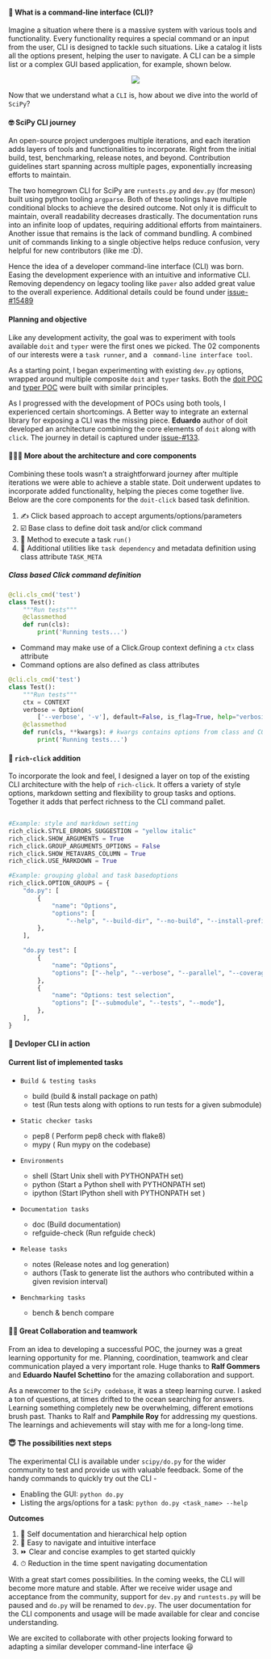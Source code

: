 <!--
.. title: The evolution of SciPy CLI
.. slug: the-evolution-of-scipy-cli
.. date: 2022-05-03 8:00:00 UTC+05:30
.. author: Sayantika Banik
.. tags: CLI, SciPy, doit, typer, rich-click
.. category:
.. link:
.. description:
.. type: text
.. previewimage:
-->

#### 🤔 What is a command-line interface (CLI)?

Imagine a situation where there is a massive system with various tools and functionality. Every functionality requires a special command or an input from the user, CLI is designed to tackle such situations. Like a catalog it lists all the options present, helping the user to navigate. A CLI can be a simple list or a complex GUI based application, for example, shown below.

<p align="center">
  <img src="https://user-images.githubusercontent.com/17350312/166225781-3f2cfd4d-49a5-4e30-a3bf-841552d7338c.jpg" />
</p>

Now that we understand what a `CLI` is, how about we dive into the world of `SciPy`?

#### 🤓 SciPy CLI journey

An open-source project undergoes multiple iterations, and each iteration adds layers of tools and functionalities to incorporate. Right from the initial build, test, benchmarking, release notes, and beyond. Contribution guidelines start spanning across multiple pages, exponentially increasing efforts to maintain. 

The two homegrown CLI for SciPy are `runtests.py` and `dev.py` (for meson) built using python tooling `argparse`. 
Both of these toolings have multiple conditional blocks to achieve the desired outcome. Not only it is difficult to maintain, overall readability decreases drastically. The documentation runs into an infinite loop of updates, requiring additional efforts from maintainers. Another issue that remains is the lack of command bundling. A combined unit of commands linking to a single objective helps reduce confusion, very helpful for new contributors (like me :D).

Hence the idea of a developer command-line interface (CLI) was born. Easing the development experience with an intuitive and informative CLI. Removing dependency on legacy tooling like `paver` also added great value to the overall experience. Additional details could be found under [issue-#15489](https://github.com/scipy/scipy/issues/15489)

#### Planning and objective
Like any development activity, the goal was to experiment with tools available `doit` and `typer` were the first ones we picked. The 02 components of our interests were a `task runner`, and a ` command-line interface tool`.  

As a starting point, I began experimenting with existing `dev.py` options, wrapped around multiple composite `doit` and `typer` tasks. Both the [doit POC](https://github.com/sayantikabanik/scipy/blob/cli_poc/dodo.py) and [typer POC](https://github.com/sayantikabanik/scipy/blob/cli_poc/cli.py) were built with similar principles. 

As I progressed with the development of POCs using both tools, I experienced certain shortcomings. A Better way to integrate an external library for exposing a CLI was the missing piece. **Eduardo** author of doit developed an architecture combining the core elements of `doit` along with `click`. The journey in detail is captured under [issue-#133](https://github.com/rgommers/scipy/issues/133).

#### 💁🏽‍♀️  More about the architecture and core components

Combining these tools wasn’t a straightforward journey after multiple iterations we were able to achieve a stable state. Doit underwent updates to incorporate added functionality, helping the pieces come together live. Below are the core components for the `doit-click` based task definition.

1. ✍️ Click based approach to accept arguments/options/parameters
2. ☑️ Base class to define doit task and/or click command
3. 🏃 Method to execute a task `run()`
4. 🌟 Additional utilities like `task dependency` and metadata definition using class attribute `TASK_META`

##### Class based Click command definition
```python
@cli.cls_cmd('test')
class Test():
    """Run tests"""
    @classmethod
    def run(cls):
        print('Running tests...')
```
- Command may make use of a Click.Group context defining a `ctx` class attribute
- Command options are also defined as class attributes
```python
@cli.cls_cmd('test')
class Test():
    """Run tests"""
    ctx = CONTEXT
    verbose = Option(
        ['--verbose', '-v'], default=False, is_flag=True, help="verbosity")
    @classmethod
    def run(cls, **kwargs): # kwargs contains options from class and CONTEXT
        print('Running tests...')
```

#### 🎨 `rich-click` addition 

To incorporate the look and feel, I designed a layer on top of the existing CLI architecture with the help of `rich-click`.
It offers a variety of style options, markdown setting and flexibility to group tasks and options. Together it adds that perfect richness to the CLI command pallet.

```python

#Example: style and markdown setting
rich_click.STYLE_ERRORS_SUGGESTION = "yellow italic"
rich_click.SHOW_ARGUMENTS = True
rich_click.GROUP_ARGUMENTS_OPTIONS = False
rich_click.SHOW_METAVARS_COLUMN = True
rich_click.USE_MARKDOWN = True

#Example: grouping global and task basedoptions 
rich_click.OPTION_GROUPS = {
    "do.py": [
        {
            "name": "Options",
            "options": [
                "--help", "--build-dir", "--no-build", "--install-prefix"],
        },
    ],

    "do.py test": [
        {
            "name": "Options",
            "options": ["--help", "--verbose", "--parallel", "--coverage"],
        },
        {
            "name": "Options: test selection",
            "options": ["--submodule", "--tests", "--mode"],
        },
    ],
}
```

#### 🎥 Devloper CLI in action

<script id="asciicast-U9l9VvklvEjXdEi1xYS4A7u5M" src="https://asciinema.org/a/U9l9VvklvEjXdEi1xYS4A7u5M.js" async></script>

#### Current list of implemented tasks
* `Build & testing tasks`
     - build (build & install package on path)
     - test (Run tests along with options to run tests for a given submodule)
* `Static checker tasks`
     - pep8 ( Perform pep8 check with flake8)
     - mypy ( Run mypy on the codebase)
* `Environments`
     - shell (Start Unix shell with PYTHONPATH set)
     - python (Start a Python shell with PYTHONPATH set)
     - ipython (Start IPython shell with PYTHONPATH set )
* `Documentation tasks`
     - doc (Build documentation)
     - refguide-check  (Run refguide check)
 
* `Release tasks`
    -  notes   (Release notes and log generation)               
    -  authors  (Task to generate list the authors who contributed within a given revision interval)
* `Benchmarking tasks`
    - bench & bench compare

#### 👏🏽 Great Collaboration and teamwork

From an idea to developing a successful POC, the journey was a great learning opportunity for me. Planning, coordination, teamwork and clear communication played a very important role. Huge thanks to **Ralf Gommers** and **Eduardo Naufel Schettino** for the amazing collaboration and support. 

As a newcomer to the `SciPy codebase`, it was a steep learning curve. I asked a ton of questions, at times drifted to the ocean searching for answers. Learning something completely new be overwhelming, different emotions brush past. Thanks to Ralf and **Pamphile Roy** for addressing my questions. The learnings and achievements will stay with me for a long-long time.    

#### 😇 The possibilities next steps

The experimental CLI is available under `scipy/do.py` for the wider community to test and provide us with valuable feedback.
Some of the handy commands to quickly try out the CLI -
- Enabling the GUI: `python do.py`
- Listing the args/options for a task: `python do.py <task_name> --help`

**Outcomes**

1. 📜 Self documentation and hierarchical help option
2. 🧭 Easy to navigate and intuitive interface 
3. ⏩ Clear and concise examples to get started quickly
4. ⏱ Reduction in the time spent navigating documentation

With a great start comes possibilities. In the coming weeks, the CLI will become more mature and stable. After we receive wider usage and acceptance from the community, support for `dev.py` and `runtests.py` will be paused and `do.py` will be renamed to `dev.py`. The user documentation for the CLI components and usage will be made available for clear and concise understanding. 

We are excited to collaborate with other projects looking forward to adapting a similar developer command-line interface 😃

